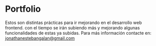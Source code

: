 # Portfolio
Estos son distintas prácticas para ir mejorando en el desarrollo web frontend.
con el tiempo se irán subiendo más y mejorando algunas funcionalidades de estas ya subidas.
Para más información contacte en: jonathanestebangalan@gmail.com
